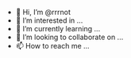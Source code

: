 - 👋 Hi, I’m @rrrnot
- 👀 I’m interested in ...
- 🌱 I’m currently learning ...
- 💞️ I’m looking to collaborate on ...
- 📫 How to reach me ...

<!---
rrrnot/rrrnot is a ✨ special ✨ repository because its `README.md` (this file) appears on your GitHub profile.
You can click the Preview link to take a look at your changes.
--->
